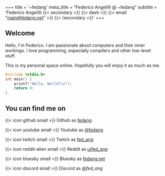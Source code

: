 +++
title = '~fedang'
meta_title = "Federico Angelilli @ ~fedang"
subtitle = 'Federico Angelilli {{< secondary >}} {{< dash >}} {{< email "main@fedang.net" >}} {{< /secondary >}}'
+++

## Welcome

Hello, I'm Federico. I am passionate about computers and their inner workings.
I love programming, especially compilers and other low-level stuff.

<!--more-->

This is my personal space online. Hopefully you will enjoy it as much as me.

```c
#include <stdio.h>
int main() {
    printf("Hello, World!\n");
    return 0;
}
```

## You can find me on

{{< icon github small >}}       Github as [fedang](https://github.com/fedang)

{{< icon youtube small >}}      Youtube as [@fedang](https://www.youtube.com/@fedang)

{{< icon twitch small >}}       Twitch as [fed_ang](https://www.twitch.tv/fed_ang)

{{< icon reddit-alien small >}} Reddit as [u/fed_ang](https://www.reddit.com/user/fed_ang)

{{< icon bluesky small >}}      Bluesky as [fedang.net](https://bsky.app/profile/fedang.net)

{{< icon discord small >}}      Discord as *@fed_ang*
